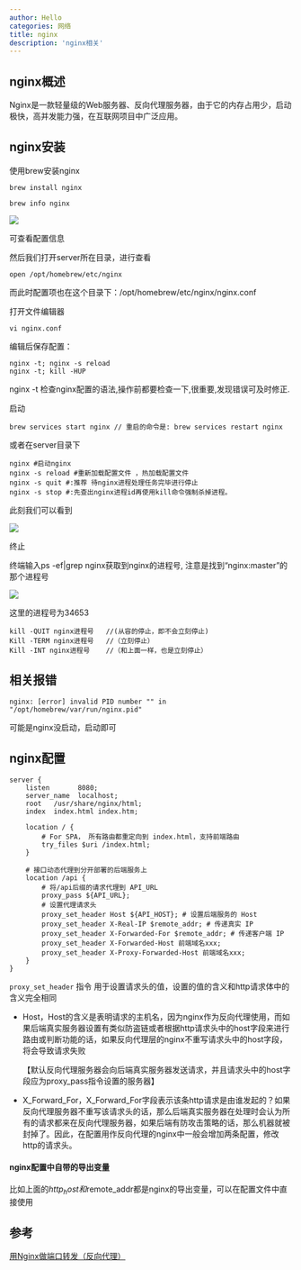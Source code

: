 ```yaml
---
author: Hello
categories: 网络
title: nginx
description: 'nginx相关'
---
```


## nginx概述

Nginx是一款轻量级的Web服务器、反向代理服务器，由于它的内存占用少，启动极快，高并发能力强，在互联网项目中广泛应用。



## nginx安装

使用brew安装nginx

```shell
brew install nginx
```

```
brew info nginx
```

![](/simple-blog/nginx/n1.png)

可查看配置信息



然后我们打开server所在目录，进行查看

```
open /opt/homebrew/etc/nginx
```

而此时配置项也在这个目录下：/opt/homebrew/etc/nginx/nginx.conf

打开文件编辑器

```
vi nginx.conf
```

编辑后保存配置：

```
nginx -t; nginx -s reload
nginx -t; kill -HUP
```

nginx -t 检查nginx配置的语法,操作前都要检查一下,很重要,发现错误可及时修正.



启动

```
brew services start nginx // 重启的命令是: brew services restart nginx
```

或者在server目录下

```
nginx #启动nginx
nginx -s reload #重新加载配置文件 ，热加载配置文件
nginx -s quit #:推荐 待nginx进程处理任务完毕进行停止
nginx -s stop #:先查出nginx进程id再使用kill命令强制杀掉进程。
```



此刻我们可以看到

![](/simple-blog/nginx/n2.png)



终止

终端输入ps -ef|grep nginx获取到nginx的进程号, 注意是找到“nginx:master”的那个进程号

![](/simple-blog/nginx/n3.png)

这里的进程号为34653



```
kill -QUIT nginx进程号   //(从容的停止，即不会立刻停止)
Kill -TERM nginx进程号   //（立刻停止）
Kill -INT nginx进程号    //（和上面一样，也是立刻停止）
```







## 相关报错

```
nginx: [error] invalid PID number "" in "/opt/homebrew/var/run/nginx.pid"
```

可能是nginx没启动，启动即可



## nginx配置

```nginx
server {
    listen       8080;
    server_name  localhost;
    root   /usr/share/nginx/html;
    index  index.html index.htm;

    location / {
        # For SPA， 所有路由都重定向到 index.html，支持前端路由
        try_files $uri /index.html;
    }

    # 接口动态代理到分开部署的后端服务上
    location /api {
        # 将/api后缀的请求代理到 API_URL 
        proxy_pass ${API_URL};
        # 设置代理请求头
        proxy_set_header Host ${API_HOST}; # 设置后端服务的 Host
        proxy_set_header X-Real-IP $remote_addr; # 传递真实 IP
        proxy_set_header X-Forwarded-For $remote_addr; # 传递客户端 IP
        proxy_set_header X-Forwarded-Host 前端域名xxx;
        proxy_set_header X-Proxy-Forwarded-Host 前端域名xxx;
    }
}
```

`proxy_set_header` 指令 用于设置请求头的值，设置的值的含义和http请求体中的含义完全相同

- Host，Host的含义是表明请求的主机名，因为nginx作为反向代理使用，而如果后端真实服务器设置有类似防盗链或者根据http请求头中的host字段来进行路由或判断功能的话，如果反向代理层的nginx不重写请求头中的host字段，将会导致请求失败

  【默认反向代理服务器会向后端真实服务器发送请求，并且请求头中的host字段应为proxy_pass指令设置的服务器】

- X_Forward_For，X_Forward_For字段表示该条http请求是由谁发起的？如果反向代理服务器不重写该请求头的话，那么后端真实服务器在处理时会认为所有的请求都来在反向代理服务器，如果后端有防攻击策略的话，那么机器就被封掉了。因此，在配置用作反向代理的nginx中一般会增加两条配置，修改http的请求头。



#### nginx配置中自带的导出变量

比如上面的$http_host和$remote_addr都是nginx的导出变量，可以在配置文件中直接使用



## 参考

[用Nginx做端口转发（反向代理）](https://zhuanlan.zhihu.com/p/108740468)
